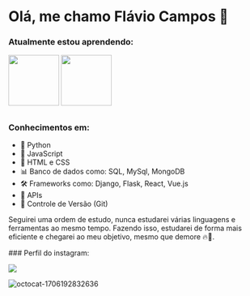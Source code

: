 # Olá, me chamo Flávio Campos 👋

<!--
**FlavioCamposs/FlavioCamposs** is a ✨ _special_ ✨ repository because its `README.md` (this file) appears on your GitHub profile.
-->

### Atualmente estou aprendendo:

<img src="https://cdn.jsdelivr.net/gh/devicons/devicon/icons/python/python-original-wordmark.svg" widht="100" height="100"/> <img src="https://cdn.jsdelivr.net/gh/devicons/devicon/icons/django/django-plain-wordmark.svg" widht="100" height="100"/> 

##
### Conhecimentos em:
- 🐍 Python
- 🚀 JavaScript
- 🎨 HTML e CSS
- 📊 Banco de dados como: SQL, MySql, MongoDB
- 🛠️ Frameworks como: Django, Flask, React, Vue.js
- 🔗 APIs
- 🔄 Controle de Versão (Git)

Seguirei uma ordem de estudo, nunca estudarei várias linguagens e ferramentas ao mesmo
tempo. Fazendo isso, estudarei de forma mais eficiente e chegarei ao meu objetivo,
mesmo que demore 🔥🚀.

<div>
### Perfil do instagram:
  
<a href="https://instagram.com/flaviodev.py" target="_blank"><img loading="lazy" src="https://img.shields.io/badge/-flaviodev.py-%23E4405F?style=for-the-badge&logo=instagram&logoColor=white" target="_blank"></a>
</div>

![octocat-1706192832636](https://github.com/FlavioCamposs/FlavioCamposs/assets/155656601/2f63d3b8-4e8e-4801-a16c-ec94da545868)
